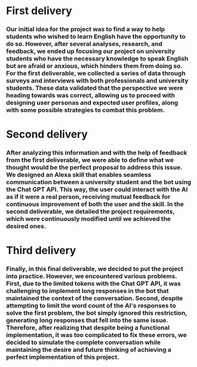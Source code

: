 # First delivery
### Our initial idea for the project was to find a way to help students who wished to learn English have the opportunity to do so. However, after several analyses, research, and feedback, we ended up focusing our project on university students who have the necessary knowledge to speak English but are afraid or anxious, which hinders them from doing so. For the first deliverable, we collected a series of data through surveys and interviews with both professionals and university students. These data validated that the perspective we were heading towards was correct, allowing us to proceed with designing user personas and expected user profiles, along with some possible strategies to combat this problem.

# Second delivery
### After analyzing this information and with the help of feedback from the first deliverable, we were able to define what we thought would be the perfect proposal to address this issue. We designed an Alexa skill that enables seamless communication between a university student and the bot using the Chat GPT API. This way, the user could interact with the AI as if it were a real person, receiving mutual feedback for continuous improvement of both the user and the skill. In the second deliverable, we detailed the project requirements, which were continuously modified until we achieved the desired ones.

# Third delivery
### Finally, in this final deliverable, we decided to put the project into practice. However, we encountered various problems. First, due to the limited tokens with the Chat GPT API, it was challenging to implement long responses in the bot that maintained the context of the conversation. Second, despite attempting to limit the word count of the AI's responses to solve the first problem, the bot simply ignored this restriction, generating long responses that fell into the same issue. Therefore, after realizing that despite being a functional implementation, it was too complicated to fix these errors, we decided to simulate the complete conversation while maintaining the desire and future thinking of achieving a perfect implementation of this project.
